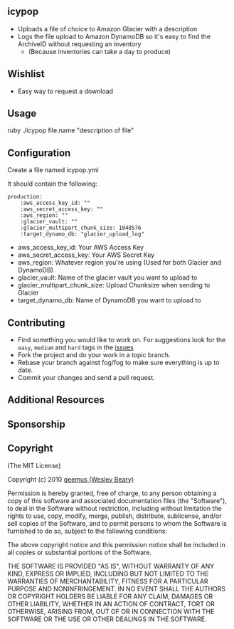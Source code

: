 ## icypop

* Uploads a file of choice to Amazon Glacier with a description
* Logs the file upload to Amazon DynamoDB so it's easy to find the ArchiveID without requesting an inventory
    * (Because inventories can take a day to produce)


## Wishlist

* Easy way to request a download

## Usage

ruby ./icypop file.name "description of file"


## Configuration

Create a file named icypop.yml

It should contain the following:

    production:
        :aws_access_key_id: ""
        :aws_secret_access_key: ""  
        :aws_region: ""
        :glacier_vault: ""
        :glacier_multipart_chunk_size: 1048576
        :target_dynamo_db: "glacier_upload_log"


* aws_access_key_id: Your AWS Access Key
* aws_secret_access_key: Your AWS Secret Key
* aws_region: Whatever region you're using (Used for both Glacier and DynamoDB)
* glacier_vault: Name of the glacier vault you want to upload to
* glacier_multipart_chunk_size: Upload Chunksize when sending to Glacier
* target_dynamo_db: Name of DynamoDB you want to upload to



## Contributing

* Find something you would like to work on. For suggestions look for the `easy`, `medium` and `hard` tags in the [issues](https://github.com/pctj101/icypop/issues)
* Fork the project and do your work in a topic branch.
* Rebase your branch against fog/fog to make sure everything is up to date.
* Commit your changes and send a pull request.

## Additional Resources

## Sponsorship

## Copyright

(The MIT License)

Copyright (c) 2010 [geemus (Wesley Beary)](http://github.com/geemus)

Permission is hereby granted, free of charge, to any person obtaining
a copy of this software and associated documentation files (the
"Software"), to deal in the Software without restriction, including
without limitation the rights to use, copy, modify, merge, publish,
distribute, sublicense, and/or sell copies of the Software, and to
permit persons to whom the Software is furnished to do so, subject to
the following conditions:

The above copyright notice and this permission notice shall be
included in all copies or substantial portions of the Software.

THE SOFTWARE IS PROVIDED "AS IS", WITHOUT WARRANTY OF ANY KIND,
EXPRESS OR IMPLIED, INCLUDING BUT NOT LIMITED TO THE WARRANTIES OF
MERCHANTABILITY, FITNESS FOR A PARTICULAR PURPOSE AND
NONINFRINGEMENT. IN NO EVENT SHALL THE AUTHORS OR COPYRIGHT HOLDERS BE
LIABLE FOR ANY CLAIM, DAMAGES OR OTHER LIABILITY, WHETHER IN AN ACTION
OF CONTRACT, TORT OR OTHERWISE, ARISING FROM, OUT OF OR IN CONNECTION
WITH THE SOFTWARE OR THE USE OR OTHER DEALINGS IN THE SOFTWARE.
